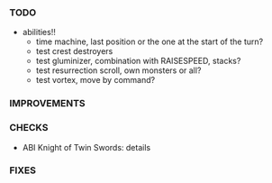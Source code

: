 ### TODO
- abilities!!
    - time machine, last position or the one at the start of the turn?
    - test crest destroyers
    - test gluminizer, combination with RAISESPEED, stacks?
    - test resurrection scroll, own monsters or all?
    - test vortex, move by command?

### IMPROVEMENTS

### CHECKS
- ABI Knight of Twin Swords: details

### FIXES

